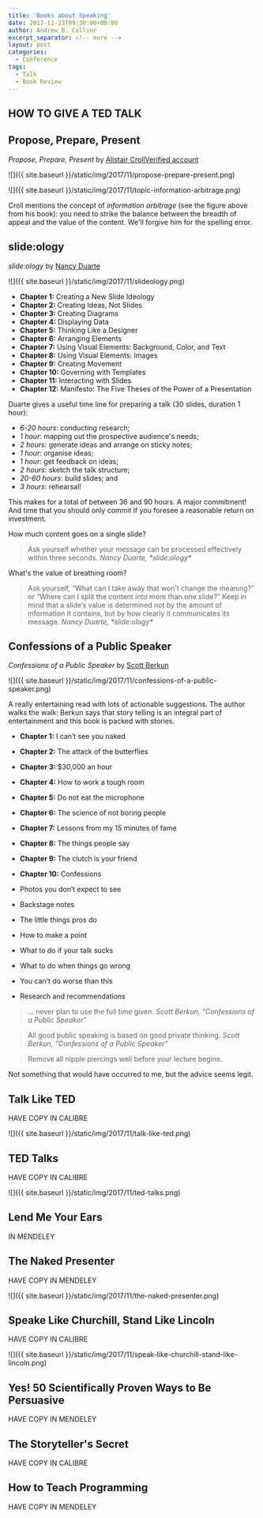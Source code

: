 ```yaml
---
title: 'Books about Speaking'
date: 2017-11-23T09:30:00+00:00
author: Andrew B. Collier
excerpt_separator: <!-- more -->
layout: post
categories:
  - Conference
tags:
  - Talk
  - Book Review
---
```


## HOW TO GIVE A TED TALK

## Propose, Prepare, Present

*Propose, Prepare, Present* by [Alistair CrollVerified account](https://twitter.com/acroll)

![]({{ site.baseurl }}/static/img/2017/11/propose-prepare-present.png)

![]({{ site.baseurl }}/static/img/2017/11/topic-information-arbitrage.png)

Croll mentions the concept of <em>information arbitrage</em> (see the figure above from his book): you need to strike the balance between the breadth of appeal and the value of the content. We'll forgive him for the spelling error.

## slide:ology

*slide:ology* by [Nancy Duarte](https://twitter.com/nancyduarte)

![]({{ site.baseurl }}/static/img/2017/11/slideology.png)

- **Chapter 1:** Creating a New Slide Ideology
- **Chapter 2:** Creating Ideas, Not Slides
- **Chapter 3:** Creating Diagrams
- **Chapter 4:** Displaying Data
- **Chapter 5:** Thinking Like a Designer
- **Chapter 6:** Arranging Elements
- **Chapter 7:** Using Visual Elements: Background, Color, and Text
- **Chapter 8:** Using Visual Elements: Images
- **Chapter 9:** Creating Movement
- **Chapter 10:** Governing with Templates
- **Chapter 11:** Interacting with Slides
- **Chapter 12:** Manifesto: The Five Theses of the Power of a Presentation

Duarte gives a useful time line for preparing a talk (30 slides, duration 1 hour):

- *6-20 hours*: conducting research;
- *1 hour*: mapping out the prospective audience's needs;
- *2 hours*: generate ideas and arrange on sticky notes;
- *1 hour*: organise ideas;
- *1 hour*: get feedback on ideas;
- *2 hours*: sketch the talk structure;
- *20-60 hours*: build slides; and
- *3 hours*: rehearsal!

This makes for a total of between 36 and 90 hours. A major commitment! And time that you should only commit if you foresee a reasonable return on investment.

How much content goes on a single slide?

<blockquote>
	Ask yourself whether your message can be processed effectively within three seconds.
	<cite>Nancy Duarte, *slide:ology*</cite>
</blockquote>

What's the value of breathing room?

<blockquote>
	Ask yourself, “What can I take away that won’t change the meaning?” or “Where can I split the content into more than one slide?” Keep in mind that a slide’s value is determined not by the amount of information it contains, but by how clearly it communicates its message.
	<cite>Nancy Duarte, *slide:ology*</cite>
</blockquote>

## Confessions of a Public Speaker

*Confessions of a Public Speaker* by [Scott Berkun](https://twitter.com/berkun)

![]({{ site.baseurl }}/static/img/2017/11/confessions-of-a-public-speaker.png)

A really entertaining read with lots of actionable suggestions. The author walks the walk: Berkun says that story telling is an integral part of entertainment and this book is packed with stories.

- **Chapter 1:** I can’t see you naked
- **Chapter 2:** The attack of the butterflies
- **Chapter 3:** $30,000 an hour
- **Chapter 4:** How to work a tough room
- **Chapter 5:** Do not eat the microphone
- **Chapter 6:** The science of not boring people
- **Chapter 7:** Lessons from my 15 minutes of fame
- **Chapter 8:** The things people say
- **Chapter 9:** The clutch is your friend
- **Chapter 10:** Confessions

- Photos you don’t expect to see
- Backstage notes
- The little things pros do
- How to make a point
- What to do if your talk sucks
- What to do when things go wrong
- You can’t do worse than this
- Research and recommendations

<blockquote>
	&hellip; never plan to use the full time given.
	<cite>
		Scott Berkun, "Confessions of a Public Speaker"
	</cite>
</blockquote>

<blockquote>
	All good public speaking is based on good private thinking.
	<cite>
		Scott Berkun, "Confessions of a Public Speaker"
	</cite>
</blockquote>

<blockquote>
	Remove all nipple piercings well before your lecture begins.
</blockquote>

Not something that would have occurred to me, but the advice seems legit.

## Talk Like TED

HAVE COPY IN CALIBRE

![]({{ site.baseurl }}/static/img/2017/11/talk-like-ted.png)

## TED Talks

HAVE COPY IN CALIBRE

![]({{ site.baseurl }}/static/img/2017/11/ted-talks.png)

## Lend Me Your Ears

IN MENDELEY

## The Naked Presenter

HAVE COPY IN MENDELEY

![]({{ site.baseurl }}/static/img/2017/11/the-naked-presenter.png)

## Speake Like Churchill, Stand Like Lincoln

HAVE COPY IN CALIBRE

![]({{ site.baseurl }}/static/img/2017/11/speak-like-churchill-stand-like-lincoln.png)

## Yes! 50 Scientifically Proven Ways to Be Persuasive

HAVE COPY IN MENDELEY

## The Storyteller's Secret

HAVE COPY IN CALIBRE

## How to Teach Programming

HAVE COPY IN MENDELEY
